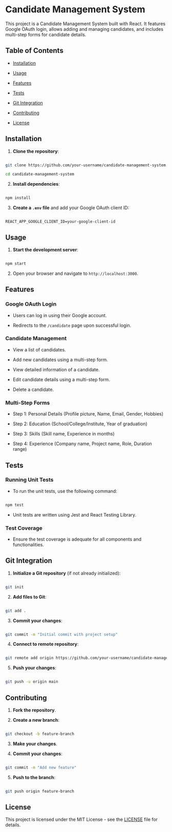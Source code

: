 
# Candidate Management System

  

This project is a Candidate Management System built with React. It features Google OAuth login, allows adding and managing candidates, and includes multi-step forms for candidate details.

  

## Table of Contents

  

- [Installation](#installation)

- [Usage](#usage)

- [Features](#features)

- [Tests](#tests)

- [Git Integration](#git-integration)

- [Contributing](#contributing)

- [License](#license)

  

## Installation

  

1.  **Clone the repository**:

```bash

git clone https://github.com/your-username/candidate-management-system.git

cd candidate-management-system

```

  

2.  **Install dependencies**:

```bash

npm install

```

  

3.  **Create a `.env` file** and add your Google OAuth client ID:

```env

REACT_APP_GOOGLE_CLIENT_ID=your-google-client-id

```

  

## Usage

  

1.  **Start the development server**:

```bash

npm start

```

  

2. Open your browser and navigate to `http://localhost:3000`.

  

## Features

  

### Google OAuth Login

  

- Users can log in using their Google account.

- Redirects to the `/candidate` page upon successful login.

  

### Candidate Management

  

- View a list of candidates.

- Add new candidates using a multi-step form.

- View detailed information of a candidate.

- Edit candidate details using a multi-step form.

- Delete a candidate.

  

### Multi-Step Forms

  

- Step 1: Personal Details (Profile picture, Name, Email, Gender, Hobbies)

- Step 2: Education (School/College/Institute, Year of graduation)

- Step 3: Skills (Skill name, Experience in months)

- Step 4: Experience (Company name, Project name, Role, Duration range)

  

## Tests

  

### Running Unit Tests

  

- To run the unit tests, use the following command:

```bash

npm test

```

  

- Unit tests are written using Jest and React Testing Library.

  

### Test Coverage

  

- Ensure the test coverage is adequate for all components and functionalities.

  

## Git Integration

  

1.  **Initialize a Git repository** (if not already initialized):

```bash

git init

```

  

2.  **Add files to Git**:

```bash

git add .

```

  

3.  **Commit your changes**:

```bash

git commit -m "Initial commit with project setup"

```

  

4.  **Connect to remote repository**:

```bash

git remote add origin https://github.com/your-username/candidate-management-system.git

```

  

5.  **Push your changes**:

```bash

git push -u origin main

```

  

## Contributing

  

1.  **Fork the repository**.

  

2.  **Create a new branch**:

```bash

git checkout -b feature-branch

```

  

3.  **Make your changes**.

  

4.  **Commit your changes**:

```bash

git commit -m "Add new feature"

```

  

5.  **Push to the branch**:

```bash

git push origin feature-branch

```

  



  

## License

  

This project is licensed under the MIT License - see the [LICENSE](LICENSE) file for details.